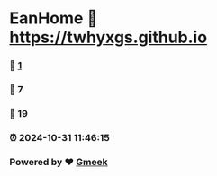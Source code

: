 # EanHome :link: https://twhyxgs.github.io 
### :page_facing_up: [1](https://twhyxgs.github.io/tag.html) 
### :speech_balloon: 7 
### :hibiscus: 19 
### :alarm_clock: 2024-10-31 11:46:15 
### Powered by :heart: [Gmeek](https://github.com/Meekdai/Gmeek)
